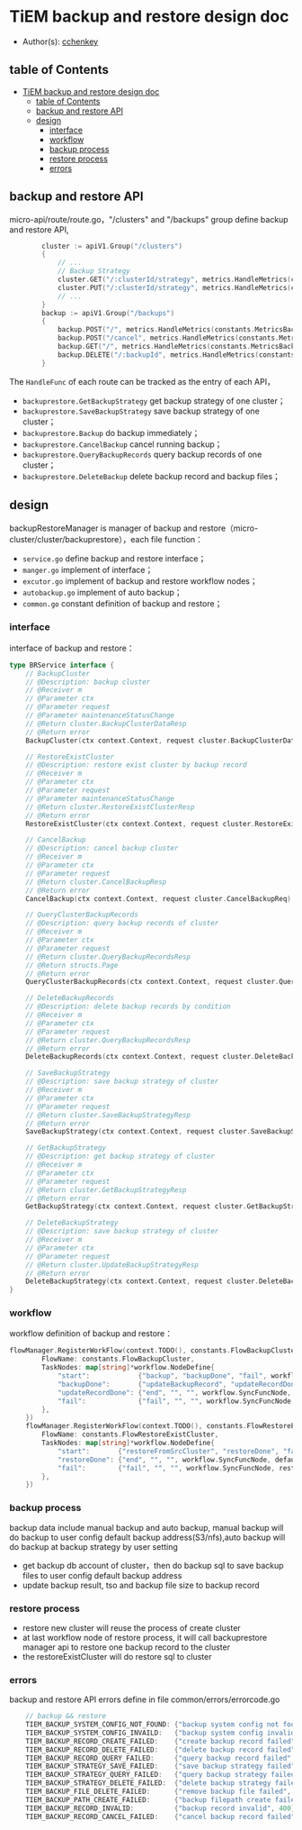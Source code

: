 # TiEM backup and restore design doc

- Author(s): [cchenkey](http://github.com/cchenkey)

## table of Contents

- [TiEM backup and restore design doc](#TiEM-backup-and-restore-design-doc)
  - [table of Contents](#table-f-Contents)
  - [backup and restore API](#backup-and-restore-API)
  - [design](#design)
    - [interface](#interface)
    - [workflow](#workflow)
    - [backup process](#backup-process)
    - [restore process](#restore-process)
    - [errors](#errors)

## backup and restore API
micro-api/route/route.go，"/clusters" and "/backups" group define backup and restore API,
``` go
		cluster := apiV1.Group("/clusters")
		{
		    // ...
			// Backup Strategy
			cluster.GET("/:clusterId/strategy", metrics.HandleMetrics(constants.MetricsBackupQueryStrategy), backuprestore.GetBackupStrategy)
			cluster.PUT("/:clusterId/strategy", metrics.HandleMetrics(constants.MetricsBackupModifyStrategy), backuprestore.SaveBackupStrategy)
			// ...
		}
		backup := apiV1.Group("/backups")
		{
			backup.POST("/", metrics.HandleMetrics(constants.MetricsBackupCreate), backuprestore.Backup)
			backup.POST("/cancel", metrics.HandleMetrics(constants.MetricsBackupCancel), backuprestore.CancelBackup)
			backup.GET("/", metrics.HandleMetrics(constants.MetricsBackupQuery), backuprestore.QueryBackupRecords)
			backup.DELETE("/:backupId", metrics.HandleMetrics(constants.MetricsBackupDelete), backuprestore.DeleteBackup)
		}
```
The `HandleFunc` of each route can be tracked as the entry of each API，
- `backuprestore.GetBackupStrategy` get backup strategy of one cluster；
- `backuprestore.SaveBackupStrategy` save backup strategy of one cluster；
- `backuprestore.Backup` do backup immediately；
- `backuprestore.CancelBackup` cancel running backup；
- `backuprestore.QueryBackupRecords` query backup records of one cluster；
- `backuprestore.DeleteBackup` delete backup record and backup files；


## design

backupRestoreManager is manager of backup and restore（micro-cluster/cluster/backuprestore），each file function：

- `service.go` define backup and restore interface；
- `manger.go` implement of interface；
- `excutor.go` implement of backup and restore workflow nodes；
- `autobackup.go` implement of auto backup；
- `common.go` constant definition of backup and restore；

### interface
interface of backup and restore：
``` go
type BRService interface {
	// BackupCluster
	// @Description: backup cluster
	// @Receiver m
	// @Parameter ctx
	// @Parameter request
	// @Parameter maintenanceStatusChange
	// @Return cluster.BackupClusterDataResp
	// @Return error
	BackupCluster(ctx context.Context, request cluster.BackupClusterDataReq, maintenanceStatusChange bool) (resp cluster.BackupClusterDataResp, backupErr error)

	// RestoreExistCluster
	// @Description: restore exist cluster by backup record
	// @Receiver m
	// @Parameter ctx
	// @Parameter request
	// @Parameter maintenanceStatusChange
	// @Return cluster.RestoreExistClusterResp
	// @Return error
	RestoreExistCluster(ctx context.Context, request cluster.RestoreExistClusterReq, maintenanceStatusChange bool) (resp cluster.RestoreExistClusterResp, restoreErr error)

	// CancelBackup
	// @Description: cancel backup cluster
	// @Receiver m
	// @Parameter ctx
	// @Parameter request
	// @Return cluster.CancelBackupResp
	// @Return error
	CancelBackup(ctx context.Context, request cluster.CancelBackupReq) (resp cluster.CancelBackupResp, cancelErr error)

	// QueryClusterBackupRecords
	// @Description: query backup records of cluster
	// @Receiver m
	// @Parameter ctx
	// @Parameter request
	// @Return cluster.QueryBackupRecordsResp
	// @Return structs.Page
	// @Return error
	QueryClusterBackupRecords(ctx context.Context, request cluster.QueryBackupRecordsReq) (resp cluster.QueryBackupRecordsResp, page structs.Page, err error)

	// DeleteBackupRecords
	// @Description: delete backup records by condition
	// @Receiver m
	// @Parameter ctx
	// @Parameter request
	// @Return cluster.QueryBackupRecordsResp
	// @Return error
	DeleteBackupRecords(ctx context.Context, request cluster.DeleteBackupDataReq) (resp cluster.DeleteBackupDataResp, err error)

	// SaveBackupStrategy
	// @Description: save backup strategy of cluster
	// @Receiver m
	// @Parameter ctx
	// @Parameter request
	// @Return cluster.SaveBackupStrategyResp
	// @Return error
	SaveBackupStrategy(ctx context.Context, request cluster.SaveBackupStrategyReq) (resp cluster.SaveBackupStrategyResp, err error)

	// GetBackupStrategy
	// @Description: get backup strategy of cluster
	// @Receiver m
	// @Parameter ctx
	// @Parameter request
	// @Return cluster.GetBackupStrategyResp
	// @Return error
	GetBackupStrategy(ctx context.Context, request cluster.GetBackupStrategyReq) (resp cluster.GetBackupStrategyResp, err error)

	// DeleteBackupStrategy
	// @Description: save backup strategy of cluster
	// @Receiver m
	// @Parameter ctx
	// @Parameter request
	// @Return cluster.UpdateBackupStrategyResp
	// @Return error
	DeleteBackupStrategy(ctx context.Context, request cluster.DeleteBackupStrategyReq) (resp cluster.DeleteBackupStrategyResp, err error)
}

```

### workflow
workflow definition of backup and restore：
``` go
flowManager.RegisterWorkFlow(context.TODO(), constants.FlowBackupCluster, &workflow.WorkFlowDefine{
		FlowName: constants.FlowBackupCluster,
		TaskNodes: map[string]*workflow.NodeDefine{
			"start":            {"backup", "backupDone", "fail", workflow.SyncFuncNode, backupCluster},
			"backupDone":       {"updateBackupRecord", "updateRecordDone", "fail", workflow.SyncFuncNode, updateBackupRecord},
			"updateRecordDone": {"end", "", "", workflow.SyncFuncNode, defaultEnd},
			"fail":             {"fail", "", "", workflow.SyncFuncNode, backupFail},
		},
	})
	flowManager.RegisterWorkFlow(context.TODO(), constants.FlowRestoreExistCluster, &workflow.WorkFlowDefine{
		FlowName: constants.FlowRestoreExistCluster,
		TaskNodes: map[string]*workflow.NodeDefine{
			"start":       {"restoreFromSrcCluster", "restoreDone", "fail", workflow.SyncFuncNode, restoreFromSrcCluster},
			"restoreDone": {"end", "", "", workflow.SyncFuncNode, defaultEnd},
			"fail":        {"fail", "", "", workflow.SyncFuncNode, restoreFail},
		},
	})
```
### backup process

backup data include manual backup and auto backup, manual backup will do backup to user config default backup address(S3/nfs),auto backup will do backup at backup strategy by user setting

- get backup db account of cluster，then do backup sql to save backup files to user config default backup address
- update backup result, tso and backup file size to backup record

### restore process

- restore new cluster will reuse the process of create cluster
- at last workflow node of restore process, it will call backuprestore manager api to restore one backup record to the cluster
- the restoreExistCluster will do restore sql to cluster

### errors

backup and restore API errors define in file common/errors/errorcode.go
``` go
	// backup && restore
	TIEM_BACKUP_SYSTEM_CONFIG_NOT_FOUND: {"backup system config not found", 404},
	TIEM_BACKUP_SYSTEM_CONFIG_INVAILD:   {"backup system config invalid", 400},
	TIEM_BACKUP_RECORD_CREATE_FAILED:    {"create backup record failed", 500},
	TIEM_BACKUP_RECORD_DELETE_FAILED:    {"delete backup record failed", 500},
	TIEM_BACKUP_RECORD_QUERY_FAILED:     {"query backup record failed", 500},
	TIEM_BACKUP_STRATEGY_SAVE_FAILED:    {"save backup strategy failed", 500},
	TIEM_BACKUP_STRATEGY_QUERY_FAILED:   {"query backup strategy failed", 500},
	TIEM_BACKUP_STRATEGY_DELETE_FAILED:  {"delete backup strategy failed", 500},
	TIEM_BACKUP_FILE_DELETE_FAILED:      {"remove backup file failed", 500},
	TIEM_BACKUP_PATH_CREATE_FAILED:      {"backup filepath create failed", 500},
	TIEM_BACKUP_RECORD_INVALID:          {"backup record invalid", 400},
	TIEM_BACKUP_RECORD_CANCEL_FAILED:    {"cancel backup record failed", 500},
```
